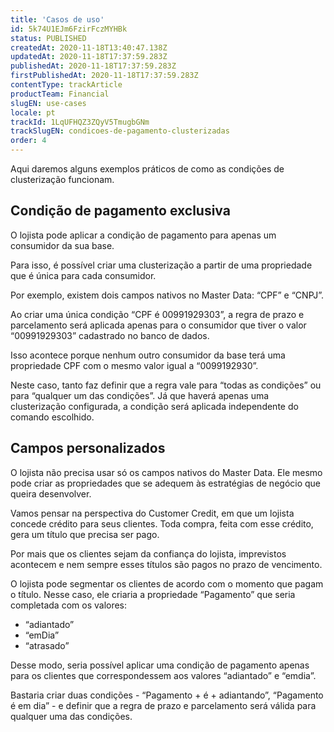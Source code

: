```yaml
---
title: 'Casos de uso'
id: 5k74U1EJm6FzirFczMYHBk
status: PUBLISHED
createdAt: 2020-11-18T13:40:47.138Z
updatedAt: 2020-11-18T17:37:59.283Z
publishedAt: 2020-11-18T17:37:59.283Z
firstPublishedAt: 2020-11-18T17:37:59.283Z
contentType: trackArticle
productTeam: Financial
slugEN: use-cases
locale: pt
trackId: 1LqUFHQZ3ZQyV5TmugbGNm
trackSlugEN: condicoes-de-pagamento-clusterizadas
order: 4
---
```


Aqui daremos alguns exemplos práticos de como as condições de clusterização funcionam.

## Condição de pagamento exclusiva

O lojista pode aplicar a condição de pagamento para apenas um consumidor da sua base.

Para isso, é possível criar uma clusterização a partir de uma propriedade que é única para cada consumidor.

Por exemplo, existem dois campos nativos no Master Data: “CPF” e “CNPJ”. 

Ao criar uma única condição “CPF é 00991929303”, a regra de prazo e parcelamento será aplicada apenas para o consumidor que tiver o valor “00991929303” cadastrado no banco de dados. 

Isso acontece porque nenhum outro consumidor da base terá uma propriedade CPF com o mesmo valor igual a “0099192930”. 

Neste caso, tanto faz definir que a regra vale para “todas as condições” ou para “qualquer um das condições”. Já que haverá apenas uma clusterização configurada, a condição será aplicada independente do comando escolhido.

## Campos personalizados  

O lojista não precisa usar só os campos nativos do Master Data. Ele mesmo pode criar as propriedades que se adequem às estratégias de negócio que queira desenvolver. 

Vamos pensar na perspectiva do Customer Credit, em que um lojista concede crédito para seus clientes. Toda compra, feita com esse crédito, gera um título que precisa ser pago.

Por mais que os clientes sejam da confiança do lojista, imprevistos acontecem e nem sempre esses títulos são pagos no prazo de vencimento.

O lojista pode segmentar os clientes de acordo com o momento que pagam o título. Nesse caso, ele criaria a propriedade “Pagamento” que seria completada com os valores:

- “adiantado”
- “emDia” 
- “atrasado”

Desse modo, seria possível aplicar uma condição de pagamento apenas para os clientes que correspondessem aos valores “adiantado” e “emdia”.

Bastaria criar duas condições - “Pagamento +  é +  adiantando”, “Pagamento é em dia” - e definir que a regra de prazo e parcelamento será válida para qualquer uma das condições.
